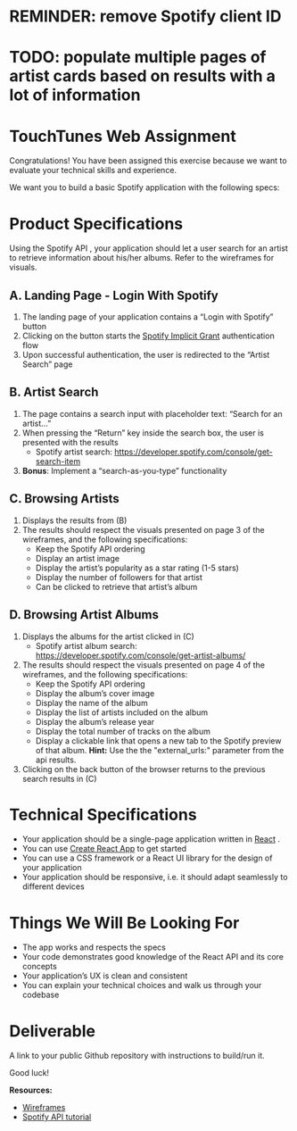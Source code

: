 # REMINDER: remove Spotify client ID

# TODO: populate multiple pages of artist cards based on results with a lot of information

# TouchTunes Web Assignment

Congratulations! You have been assigned this exercise because we want to evaluate your technical skills and experience.

We want you to build a basic Spotify application with the following specs:

# Product Specifications

Using the  Spotify API , your application should let a user search for an artist to retrieve information
about his/her albums. Refer to the wireframes for visuals.

## A. Landing Page - Login With Spotify

1. The landing page of your application contains a “Login with Spotify” button
2. Clicking on the button starts the [Spotify Implicit Grant](https://developer.spotify.com/documentation/general/guides/authorization-guide/#implicit-grant-flow) authentication flow
3. Upon successful authentication, the user is redirected to the “Artist Search” page

## B. Artist Search

1. The page contains a search input with placeholder text: “Search for an artist...”
2. When pressing the “Return” key inside the search box, the user is presented with the results
    - Spotify artist search: https://developer.spotify.com/console/get-search-item
4. __Bonus__: Implement a “search-as-you-type” functionality

## C. Browsing Artists
  1. Displays the results from (B)
  2. The results should respect the visuals presented on page 3 of the wireframes, and the following specifications:
      - Keep the Spotify API ordering
      - Display an artist image
      - Display the artist’s popularity as a star rating (1-5 stars)
      - Display the number of followers for that artist
      - Can be clicked to retrieve that artist’s album

## D. Browsing Artist Albums
1. Displays the albums for the artist clicked in (C)
    - Spotify artist album search: https://developer.spotify.com/console/get-artist-albums/
2. The results should respect the visuals presented on page 4 of the wireframes, and the following specifications:
    - Keep the Spotify API ordering
    - Display the album’s cover image
    - Display the name of the album
    - Display the list of artists included on the album
    - Display the album’s release year
    - Display the total number of tracks on the album
    - Display a clickable link that opens a new tab to the Spotify preview of that album.
    __Hint:__ Use the the "external_urls:" parameter from the api results.
3. Clicking on the back button of the browser returns to the previous search results in (C)

# Technical Specifications

- Your application should be a single-page application written in [React](https://reactjs.org) .
- You can use  [Create React App](https://create-react-app.dev/) to get started
- You can use a CSS framework or a React UI library for the design of your application
- Your application should be responsive, i.e. it should adapt seamlessly to different
devices

# Things We Will Be Looking For

- The app works and respects the specs
- Your code demonstrates good knowledge of the React API and its core concepts
- Your application’s UX is clean and consistent
- You can explain your technical choices and walk us through your codebase

# Deliverable

A link to your public Github repository with instructions to build/run it.

Good luck!

__Resources:__
- [Wireframes](/wireframes.pdf)
- [Spotify API tutorial](https://developer.spotify.com/documentation/web-api/quick-start/)
